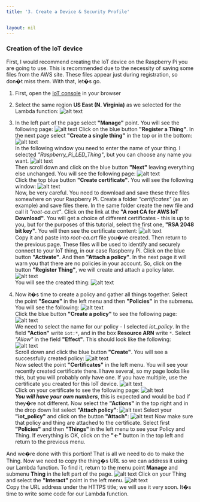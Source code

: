 ```yaml
---
title: '3. Create a Device & Security Profile'


layout: nil
---
```

### Creation of the IoT device
First, I would recommend creating the IoT device on the Raspberry Pi you are going to use. This is recommended due to the necessity of saving some files from the AWS site. These files appear just during registration, so don�t miss them. 
With that, let�s go. 

1.	First, open the [IoT console](https://console.aws.amazon.com/iot) in your browser 

2.	Select the same region **US East (N. Virginia)** as we selected for the Lambda function:
![alt text](https://fs1.fex.net/show/168099638686/702626615/ba30c23d/36%20-%20IoT%20device%20selecting%20region.png?1600w,0 "IoT device selecting region") 

3.	In the left part of the page select **"Manage"** point. You will see the following page:
![alt text](https://fs1.fex.net/show/168099638686/702626629/aab0271e/37%20-%20IoT%20device%20manage%20point.png?1600w,0 "IoT device Manage point") 
Click on the blue button **"Register a Thing"**. In the next page select **"Create a single thing"** in the top or in the bottom:
![alt text](https://fs1.fex.net/show/168099638686/702626636/9bed87d8/38%20-%20Registering%20a%20new%20Thing.png?1600w,0 "Registering a new Thing")  
In the following window you need to enter the name of your thing. I selected *"Raspberry_Pi_LED_Thing"*, but you can choose any name you want.
![alt text](https://fs1.fex.net/show/168099638686/702626644/0aa99f98/39%20-%20Calling%20new%20Thing.png?1600w,0 "Naming new Thing")   
Then scroll down and click on the blue button **"Next"** leaving everything else unchanged. You will see the following page:
![alt text](https://fs1.fex.net/show/168099638686/702626653/17474f56/40%20-%20Continue%20creating%20Thing.png?1600w,0 "Continue creating new Thing")    
Click the top blue button **"Create certificate"**. You will see the following window:
![alt text](https://fs1.fex.net/show/168099638686/702626663/dcdba984/41%20-%20Creating%20new%20certificate.png?1600w,0 "Creating new certificate")     
Now, be very careful. You need to download and save these three files somewhere on your Raspberry Pi. Create a folder *"certificates"* (as an example) and save files there. In the same folder create the new file and call it *"root-ca.crt"*. Click on the link at the **"A root CA for AWS IoT Download"**. You will get a choice of different certificates - this is up to you, but for the purposes of this tutorial, select the first one, **"RSA 2048 bit key"**.  You will then see the certificate content:
![alt text](https://fs1.fex.net/show/168099638686/702626677/96b42027/42%20-%20Root%20certificate%20content.png?1600w,0 "Root certificate content")  
Copy it and paste into *root-ca.crt* file you�ve created. Then return to the previous page. These files will be used to identify and securely connect to your IoT thing, in our case Raspberry Pi.
Click on the blue button **"Activate"**. And then **"Attach a policy"**. In the next page it will warn you that there are no policies in your account. So, click on the button **"Register Thing"**, we will create and attach a policy later.
![alt text](https://fs1.fex.net/show/168099638686/702626683/d208be9c/43%20-%20Registering%20Thing.png?1600w,0 "Registering Thing")   
You will see the created thing:
![alt text](https://fs1.fex.net/show/168099638686/702626692/c3ab6e54/44%20-%20Newly%20created%20Thing.png?1600w,0 "Newly created Thing")  

4.	Now it�s time to create a policy and gather all things together. Select the point **"Secure"** in the left menu and then **"Policies"** in the submenu. You will see the following:
![alt text](https://fs1.fex.net/show/168099638686/702626700/401b10d1/45%20-%20Selecting%20policy%20submenu.png?1600w,0 "Selecting Policy submenu")   
Click the blue button **"Create a policy"** to see the following page:
![alt text](https://fs1.fex.net/show/168099638686/702626706/e9dce1df/46%20-%20Creating%20a%20policy.png?1600w,0 "Creating a policy")  
We need to select the name for our policy - I selected *iot_policy*. In the field **"Action"** write `iot:*`, and in the box **Resource ARN** write `*`. Select *"Allow"* in the field **"Effect"**. This should look like the following:
![alt text](https://fs1.fex.net/show/168099638686/702626727/21f3b47b/47%20-%20Adding%20statements%20to%20the%20policy.png?1600w,0 "Adding statements to the policy")  
Scroll down and click the blue button **"Create"**. You will see a successfully created policy:
![alt text](https://fs1.fex.net/show/168099638686/702626732/8e56e1b5/48%20-%20Finalizing%20creation%20of%20the%20policy.png?1600w,0 "Successfully created policy")   
Now select the point **"Certificates"** in the left menu. You will see your recently created certificate there. I have several, so my page looks like this, but you will probably only have one. If you have multiple, use the certificate you created for this IoT device.
![alt text](https://fs1.fex.net/show/168099638686/702626749/e725d5ff/49%20-%20Certificates%20page.png?1600w,0 "Certificates page")    
Click on your certificate to see the following page:
![alt text](https://fs1.fex.net/show/168099638686/702626762/8963ce51/50%20-%20Selecting%20required%20certificate.png?1600w,0 "Selecting required certificate")    
**_You will have your own numbers_**, this is expected and would be bad if they�re not different. Now select the **"Actions"** in the top right and in the drop down list select **"Attach policy"**:
![alt text](https://fs1.fex.net/show/168099638686/702626776/cddb2780/51%20-%20Attaching%20policy%20to%20the%20certificate.png?1600w,0 "Attaching the policy to the certificate") 
Select your **"iot_policy"** and click on the button **"Attach"**:
![alt text](https://fs1.fex.net/show/168099638686/702626782/4c4755d2/52%20-%20Attaching%20policy%20to%20the%20certificate%202.png?1600w,0 "Attaching the policy to the certificate") 
Now make sure that policy and thing are attached to the certificate. Select first **"Policies"** and then **"Things"** in the left menu to see your Policy and Thing.
If everything is OK, click on the **"<-"** button in the top left and return to the previous menu.

And we�re done with this portion!  That is all we need to do to make the Thing. 
Now we need to copy the thing�s URL so we can address it using our Lambda function. To find it, return to the menu point **Manage** and submenu **Thing** in the left part of the page.
![alt text](https://fs1.fex.net/show/168099638686/702626794/c0100cfa/53%20-%20Things%20page.png?1600w,0 "Things page") 
Click on your Thing and select the **"Interact"** point in the left menu.
![alt text](https://fs1.fex.net/show/168099638686/702626805/a7d1d76f/54%20-%20Copying%20the%20IoT%20thing%20address.png?1600w,0 "IoT thing address")  
Copy the URL address under the HTTPS title; we will use it very soon.
It�s time to write some code for our Lambda function.
